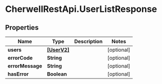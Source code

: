 # CherwellRestApi.UserListResponse

## Properties
Name | Type | Description | Notes
------------ | ------------- | ------------- | -------------
**users** | [**[UserV2]**](UserV2.md) |  | [optional] 
**errorCode** | **String** |  | [optional] 
**errorMessage** | **String** |  | [optional] 
**hasError** | **Boolean** |  | [optional] 


